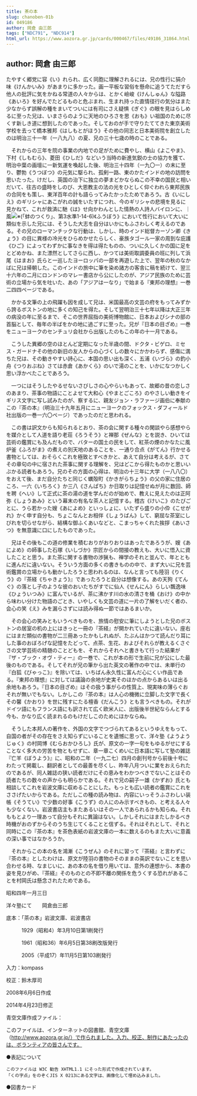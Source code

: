 ```yaml
---
title: 茶の本
slug: chanoben-01b
id: 049186
author: 岡倉 由三郎
tags: ["NDC791", "NDC914"]
html_url: https://www.aozora.gr.jp/cards/000467/files/49186_31864.html
---
```


## author: 岡倉 由三郎

たやすく郷党に容《い》れられ、広く同胞に理解されるには、兄の性行に狷介味《けんかいみ》があまりに多かった。画一平板な習俗を懸命に追うてただすら他人の批評に気をかねる常道の人々からは、とかく嶮峻《けんしゅん》な隘路《あいろ》を好んでたどるものと危ぶまれ、生まれ持った直情径行の気分はまた少なからず誤解の種をまいてついには有司にさえ疑惧《ぎぐ》の眼を見はらしめるに至った兄は、いまさらのように天地のひろさを思《おも》い祖国のために尽くす新しき道に想到したのであった。そしておのが手で守りたててきた東京美術学校を去って橋本雅邦《はしもとがほう》その他の同志と日本美術院を創立したのは明治三十一年（一八九八）の夏、兄の三十七歳の時のことである。

　それからの三年を院の事業の内地での足がために費やし、横山《よこやま》、下村《しもむら》、菱田《ひしだ》などいう当時の新進気鋭の士の協力を獲て、明治中葉の画壇に一新気運を喚起した後、明治三十四年（一九〇一）の末に至り、鬱勃《うつぼつ》の元気に駆られ、孤剣一路、東のかたインドの地の訪問を思いたった。けだし、英国の治下に独立の夢まどかならぬこの不幸の国民と相いだいて、往古の盛時をしのび、大恩教主の法の光をひとしく仰ぐわれら東邦民族の合同をも策し、東洋百年の計も語らってみたかったためであろう。古《いにしえ》のギリシャにあこがれの誠をいたすにつれ、今のギリシャの悲境を見るに見かねて、これが救済に馳《は》せ向かわんとした情熱の人詩人バイロンに、｜風![※(「蚌のつくり」、第3水準1-14-6)](https://www.aozora.gr.jp/cards/000467/files/../../../gaiji/1-14/1-14-06.png)《ふうぼう》において性行において大いに類似を示した兄には、そうした大志を自分はいかにもふさわしく考えるのである。その兄のローマンチックな行動は、しかし、時のインド総督カーゾン卿《きょう》の目に異様の冷光をひらめかせたらしく、豪族タゴール一家の周到な庇護《ひご》によってわずかに事なきを得は得たものの、ついに久しくかの国に足をとどめかね、また漂然としてさらに西し、かつては美術取調委員の班に列して浜尾《はまお》氏らと一巡したヨーロッパの一部を再遊した上で、翌年の秋のなかばに兄は帰朝した。このインドの旅中に筆を染め諸方の客舎に稿を続けて、翌三十六年の二月にロンドンのマレー書店から公にしたのが、アジア民族のために芸術の立場から気を吐いた、あの「アジアは一なり」で始まる『東邦の理想』一巻二四四ページである。

　かかる文筆の上の飛躍も因を成して兄は、米国最高の文芸の府をもってみずから誇るボストンの地に多くの知己を得た。そして翌明治三十七年以降は大正三年の病没の年に至るまで、そこの世界屈指の美術博物館に、日本およびシナの部の首脳として、毎年の半ばをかの地に過ごすに至った。兄が『日本の目ざめ』一巻をニューヨークのセンチュリ会社から出版したのもこの年の十一月である。

　こうした異郷の空のほとんど定期になった半歳の間、ドクタ・ビゲロ、ミセス・ガードナその他の新旧の友人からの心づくしの数々にかかわらず、感傷に満ちた兄は、その動きやすい詩心に、本国の思い出も深く、五浦《いづら》の釣小舟《つりおぶね》さては赤倉《あかくら》のいで湯のことを、いかになつかしく思い浮かべたことであろう。

　一つにはそうしたやるせないさびしさの心やらいもあって、故郷の昔の恋しさのあまり、茶事の物語にことよせて大和心《やまとごころ》のやさしい動きをイギリス文字に写し試みたのが、察するに、親友ジョン・ラファージ画伯に奉献のこの『茶の本』（明治三十九年五月にニューヨークのフォックス・ダフィールド社出版の一巻一六〇ページ）であったのだと思われる。

　この書は訳文からも知られるとおり、茶の会に関する種々の閑談やら感想やらを媒介として人道を語り老荘《ろうそう》と禅那《ぜんな》とを説き、ひいては芸術の鑑賞にも及んだもので、バターの国土の民をして、紅茶の煙のかなたに風炉釜《ふろがま》の煮えの別天地のあることを、一通り合点《がてん》行かせる書物としては、おそらくこれを極致とすべきかと、あえて自分は考えるが、さてその章句の中に宿された茶事に関する理解を、兄はどこから得たものかと思いいぶかる読者もあろう。兄のその方面の心得は、明治の十三年に大学（一八八〇）をおえて後、まだ自分たちと同じく蠣殻町《かきがらちょう》の父の家に住居のころ、一六《いちろく》か三八《さんぱち》か日取りは記憶せぬが月に数回、師を聘《へい》して正式に茶の湯の道を学んだのが始めで、教えに見えたのは正阿弥《しょうあみ》という幕末の有名な茶人と記憶する。稽古《けいこ》のたびごとに、うら若かった嫂《あによめ》といっしょに、いたずら盛りの小伜《こせがれ》かく申す自分も、ちょこなんとお相伴《しょうばん》して、窮屈な茶室にしびれを切らせながら、結構な御ふくあいなどと、こまっちゃくれた挨拶《あいさつ》を無意識に口にしたものであった。

　兄はその後もこの道の修業を積むおりがおりおりはあったであろうが、嫂《あによめ》の師事した石塚《いしづか》宗匠からの間接の教えも、大いに悟入に資したことと思う。また茶に関する書物の渉猟も、禅学のそれと並んで、年とともに進んだに違いない。そういう方面の多くの書きものの中で、まず大いに兄を芸術鑑賞の立場からも動かしたろうと思われるのは、なんと言っても陸羽《りくう》の『茶経《ちゃきょう》』であったろうと自分は想像する。あの天狗《てんぐ》の落とし子のような彼のおいたちがすでに仙人《せんにん》らしい飄逸味《ひょういつみ》に富んでいるが、茶に沸かす川の水の清さを桶《おけ》の中から味わい分けた物語のごとき、いやしくも文芸の道に一片の了解をいだく者の、会心の笑《え》みを漏らさずには読み得ぬ一節ではあるまいか。

　その会心の笑みともいうべきものを、旅情の慰安に筆にしようとした兄のボストンの居室の机の上にはきっと一冊の『茶経』が開かれていたに違いない。座右にはまだ類似の書物が二三冊あったかもしれぬが、たぶんはかつて読んだり耳にした事のおぼろげな記憶をたどって、点茶、生花、およびそれらが教えるくさぐさの文学芸術の精髄のことどもを、それからそれへと書きもて行った結果が『ザ・ブック・オヴ・ティー』の一巻で、これが本の形で生前に兄が公にした最後のものである。そしてそれが兄の筆から出た英文の著作の中では、未単行の『白狐《びゃっこ》』を除いては、いちばん永久性に富んだ心にくい作品である。『東邦の理想』に対しては議論の余地が史実そのほかの点からあるいは出る余地もあろう。『日本の目ざめ』はその扱う事がらの性質上、現実味の薄らぐおそれが無いでもない。しかしこの『茶の本』は人心の機微に立脚した文字で長くその馨《かおり》を世に残すにたる檀香《だんこう》とも言うべきもの。それがドイツ語にもフランス語にも訳されて広く欧米人に、出版後半世紀ならんとする今も、かなり広く読まれるのもけだしこのためにほかならぬ。

　そうした本邦人の著作を、外国の文字でつづられてあるというゆえをもって、自国の者がその存在をさえ知らずにいることを遺憾に思って、洋々塾《ようようじゅく》の村岡博《むらおかひろし》氏が、原文の一字一句をもゆるがせにすることなく多大の労苦を物ともせずに、章一章こくめいに日本語に写して塾の雑誌『亡羊《ぼうよう》』に、昭和の二年（一九二七）四月の創刊号から前後十号にわたって掲載し、翻訳者としての最善を尽くし、昨年八月ついに業をおえられたのであるが、同人雑誌の狭い読者だけにその恵みをわかつべきでないことはその読者たちの数々の声からも明らかである。それで兄の嗣子一雄《かずお》氏とも相談してこれを岩波文庫に収めることにした。もっとも広い読者の鑑賞にこれをささげたいからである。ただしこの種の読み物は、内容にいっそうふさわしい装帳《そうてい》で少数の好事《こうず》の人にのみ示すべきもの、と考える人々も少なくない。岩波書店主もまたあるいはその一人であられるかも知らぬ。それももとより一理あって自分もそれに異論はない。しかしそれにはまたしかるべき時機がおのずからそのうち生じてくることと信ずる。それはそれとして、それと同時にこの『茶の本』を茶色表紙の岩波文庫の一本に数えるのもまた大いに意義の深い事ではなかろうか。

　それからこの本の名を鴻漸《こうぜん》のそれに習って『茶経』と言わずに『茶の本』としたわけは、原文が陸羽の書物のそのままの英訳でないことを思い合わせる時、なまじいに、あの本の名を借り用いては、意外の連想から、本書の姿を見ひがめ、『茶経』そのものとの不即不離の関係を危うくする恐れがあることを村岡氏は懸念されたためである。



昭和四年一月三日



洋々塾にて　　岡倉由三郎













底本：「茶の本」岩波文庫、岩波書店

　　　1929（昭和4）年3月10日第1刷発行

　　　1961（昭和36）年6月5日第38刷改版発行

　　　2005（平成17）年11月5日第103刷発行

入力：kompass

校正：鈴木厚司

2008年6月6日作成

2014年4月23日修正

青空文庫作成ファイル：

このファイルは、インターネットの図書館、青空文庫（http://www.aozora.gr.jp/）で作られました。入力、校正、制作にあたったのは、ボランティアの皆さんです。











●表記について


	このファイルは W3C 勧告 XHTML1.1 にそった形式で作成されています。
	「くの字点」をのぞくJIS X 0213にある文字は、画像化して埋め込みました。







●図書カード
